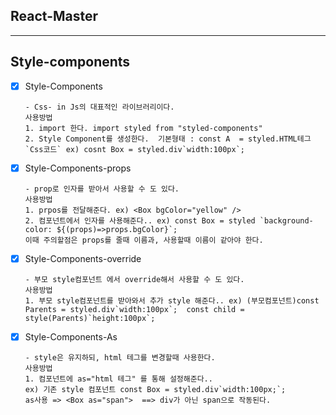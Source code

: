  ## React-Master 

<hr>

## Style-components
- [x] Style-Components  

      - Css- in Js의 대표적인 라이브러리이다.
      사용방법  
      1. import 한다. import styled from "styled-components"
      2. Style Component를 생성한다.  기본형태 : const A  = styled.HTML테그`Css코드` ex) cosnt Box = styled.div`width:100px`;

    
- [x] Style-Components-props  

      - prop로 인자를 받아서 사용할 수 도 있다.
      사용방법  
      1. prpos를 전달해준다. ex) <Box bgColor="yellow" /> 
      2. 컴포넌트에서 인자를 사용해준다.. ex) const Box = styled `background-color: ${(props)=>props.bgColor}`;
      이때 주의할점은 props를 줄때 이름과, 사용할때 이름이 같아야 한다.

- [x] Style-Components-override  

      - 부모 style컴포넌트 에서 override해서 사용할 수 도 있다. 
      사용방법  
      1. 부모 style컴포넌트를 받아와서 추가 style 해준다.. ex) (부모컴포넌트)const Parents = styled.div`width:100px`;  const child = style(Parents)`height:100px`;  

- [x] Style-Components-As  

      - style은 유지하되, html 테그를 변경할때 사용한다.
      사용방법  
      1. 컴포넌트에 as="html 테그" 를 통해 설정해준다.. 
      ex) 기존 style 컴포넌트 const Box = styled.div`width:100px;`;   
      as사용 => <Box as="span">  ==> div가 아닌 span으로 작동된다.